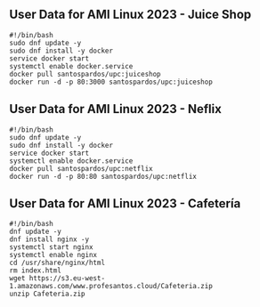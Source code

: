 ## User Data for AMI Linux 2023 - Juice Shop

```
#!/bin/bash 
sudo dnf update -y 
sudo dnf install -y docker 
service docker start 
systemctl enable docker.service
docker pull santospardos/upc:juiceshop
docker run -d -p 80:3000 santospardos/upc:juiceshop
```

## User Data for AMI Linux 2023 - Neflix

```
#!/bin/bash 
sudo dnf update -y 
sudo dnf install -y docker 
service docker start 
systemctl enable docker.service
docker pull santospardos/upc:netflix
docker run -d -p 80:80 santospardos/upc:netflix
```

## User Data for AMI Linux 2023 - Cafetería

```
#!/bin/bash
dnf update -y
dnf install nginx -y
systemctl start nginx
systemctl enable nginx
cd /usr/share/nginx/html
rm index.html
wget https://s3.eu-west-1.amazonaws.com/www.profesantos.cloud/Cafeteria.zip
unzip Cafeteria.zip
```
